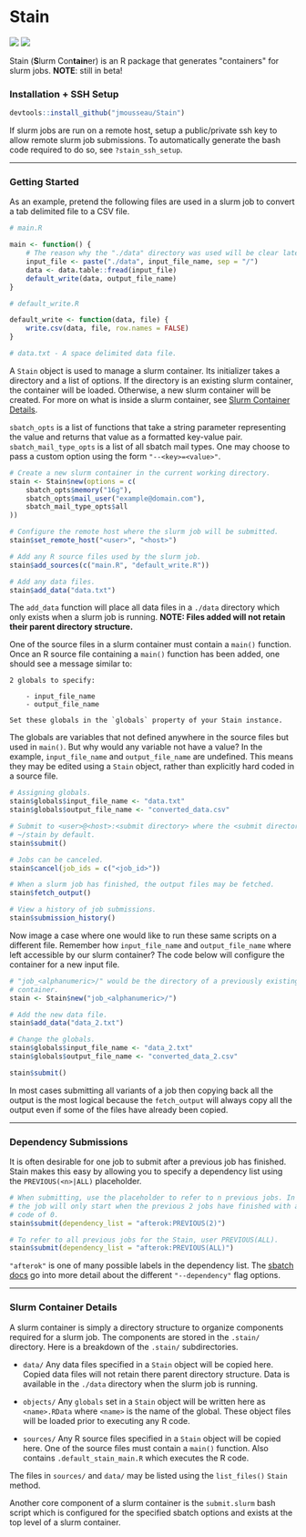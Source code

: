 # Stain

![](https://img.shields.io/badge/release-v0.6.0-red.svg?style=flat)
![](https://img.shields.io/travis/jmousseau/Stain/master.svg)

Stain (**S**lurm Con**tain**er) is an R package that generates "containers"
for slurm jobs. **NOTE**: still in beta!


### Installation + SSH Setup

```R
devtools::install_github("jmousseau/Stain")
```

If slurm jobs are run on a remote host, setup a public/private ssh key to
allow remote slurm job submissions. To automatically generate the bash code
required to do so, see `?stain_ssh_setup`.

---

### Getting Started

As an example, pretend the following files are used in a slurm job to convert a
tab delimited file to a CSV file.

```R
# main.R

main <- function() {
    # The reason why the "./data" directory was used will be clear later.
    input_file <- paste("./data", input_file_name, sep = "/")
    data <- data.table::fread(input_file)
    default_write(data, output_file_name)
}
```

```R
# default_write.R

default_write <- function(data, file) {
    write.csv(data, file, row.names = FALSE)
}
```

```R
# data.txt - A space delimited data file.
```

A `Stain` object is used to manage a slurm container. Its initializer takes a
directory and a list of options. If the directory is an existing slurm
container, the container will be loaded. Otherwise, a new slurm container
will be created. For more on what is inside a slurm container, see
[Slurm Container Details](#slurm-container-details).

`sbatch_opts` is a list of functions that take a string parameter representing
the value and returns that value as a formatted key-value pair.
`sbatch_mail_type_opts` is a list of all sbatch mail types. One may choose to
pass a custom option using the form `"--<key>=<value>"`.

```R
# Create a new slurm container in the current working directory.
stain <- Stain$new(options = c(
    sbatch_opts$memory("16g"),
    sbatch_opts$mail_user("example@domain.com"),
    sbatch_mail_type_opts$all
))

# Configure the remote host where the slurm job will be submitted.
stain$set_remote_host("<user>", "<host>")

# Add any R source files used by the slurm job.
stain$add_sources(c("main.R", "default_write.R"))

# Add any data files.
stain$add_data("data.txt")
```

The `add_data` function will place all data files in a `./data` directory which
only exists when a slurm job is running. **NOTE: Files added will not retain
their parent directory structure.**

One of the source files in a slurm container must contain a `main()` function.
Once an R source file containing a `main()` function has been added, one should
see a message similar to:

```
2 globals to specify:

    - input_file_name
    - output_file_name

Set these globals in the `globals` property of your Stain instance.
```

The globals are variables that not defined anywhere in the source files but
used in `main()`. But why would any variable not have a value? In the example,
`input_file_name` and `output_file_name` are undefined. This means they may be
edited using a `Stain` object, rather than explicitly hard coded in a source
file.

```R
# Assigning globals.
stain$globals$input_file_name <- "data.txt"
stain$globals$output_file_name <- "converted_data.csv"
```

```R
# Submit to <user>@<host>:<submit directory> where the <submit directory> is
# ~/stain by default.
stain$submit()

# Jobs can be canceled.
stain$cancel(job_ids = c("<job_id>"))
```

```R
# When a slurm job has finished, the output files may be fetched.
stain$fetch_output()

# View a history of job submissions.
stain$submission_history()
```


Now image a case where one would like to run these same scripts on a different
file. Remember how `input_file_name` and `output_file_name` where left
accessible by our slurm container? The code below will configure the container
for a new input file.

```R
# "job_<alphanumeric>/" would be the directory of a previously existing slurm
# container.
stain <- Stain$new("job_<alphanumeric>/")

# Add the new data file.
stain$add_data("data_2.txt")

# Change the globals.
stain$globals$input_file_name <- "data_2.txt"
stain$globals$output_file_name <- "converted_data_2.csv"

stain$submit()
```

In most cases submitting all variants of a job then copying back all the output
is the most logical because the `fetch_output` will always copy all the output
even if some of the files have already been copied.

---

### Dependency Submissions

It is often desirable for one job to submit after a previous job has finished.
Stain makes this easy by allowing you to specify a dependency list using the
`PREVIOUS(<n>|ALL)` placeholder.

```R
# When submitting, use the placeholder to refer to n previous jobs. In this case
# the job will only start when the previous 2 jobs have finished with an exit
# code of 0.
stain$submit(dependency_list = "afterok:PREVIOUS(2)")

# To refer to all previous jobs for the Stain, user PREVIOUS(ALL).
stain$submit(dependency_list = "afterok:PREVIOUS(ALL)")

```

`"afterok"` is one of many possible labels in the dependency list. The
[sbatch docs](http://slurm.schedmd.com/sbatch.html) go into more detail about
the different `"--dependency"` flag options.

---

### Slurm Container Details <a name="slurm-container-details"></a>

A slurm container is simply a directory structure to organize components
required for a slurm job. The components are stored in the `.stain/` directory.
Here is a breakdown of the `.stain/` subdirectories.

- `data/` Any data files specified in a `Stain` object will be copied here.
Copied data files will not retain there parent directory structure. Data is
available in the `./data` directory when the slurm job is running.

- `objects/` Any `globals` set in a `Stain` object will be written here as
`<name>.RData` where `<name>` is the name of the global. These object files will
be loaded prior to executing any R code.

- `sources/` Any R source files specified in a `Stain` object will be copied
here. One of the source files must contain a `main()` function. Also contains
`.default_stain_main.R` which executes the R code.

The files in `sources/` and `data/` may be listed using the `list_files()`
`Stain` method.

Another core component of a slurm container is the `submit.slurm` bash script
which is configured for the specified sbatch options and exists at the top level
of a slurm container.
